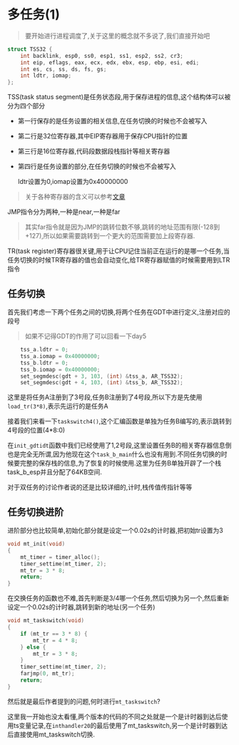 


# 多任务(1)

> 要开始进行进程调度了,关于这里的概念就不多说了,我们直接开始吧

```c
struct TSS32 {
	int backlink, esp0, ss0, esp1, ss1, esp2, ss2, cr3;
	int eip, eflags, eax, ecx, edx, ebx, esp, ebp, esi, edi;
	int es, cs, ss, ds, fs, gs;
	int ldtr, iomap;
};
```

TSS(task status segment)是任务状态段,用于保存进程的信息,这个结构体可以被分为四个部分

- 第一行保存的是任务设置的相关信息,在任务切换的时候也不会被写入
- 第二行是32位寄存器,其中EIP寄存器用于保存CPU指针的位置
- 第三行是16位寄存器,代码段数据段栈指针等相关寄存器
- 第四行是任务设置的部分,在任务切换的时候也不会被写入

  ldtr设置为0,iomap设置为0x40000000

> 关于各种寄存器的含义可以参考[文章](https://www.cnblogs.com/mumuliang/archive/2010/07/26/1873493.html)

JMP指令分为两种,一种是near,一种是far

> 其实far指令就是因为JMP的跳转位数不够,跳转的地址范围有限(-128到 +127),所以如果需要跳转到一个更大的范围需要加上段寄存器.

TR(task register)寄存器很关键,用于让CPU记住当前正在运行的是哪一个任务,当任务切换的时候TR寄存器的值也会自动变化,给TR寄存器赋值的时候需要用到LTR指令

## 任务切换

首先我们考虑一下两个任务之间的切换,将两个任务在GDT中进行定义,注册对应的段号

> 如果不记得GDT的作用了可以回看一下day5

```c
	tss_a.ldtr = 0;
	tss_a.iomap = 0x40000000;
	tss_b.ldtr = 0;
	tss_b.iomap = 0x40000000;
	set_segmdesc(gdt + 3, 103, (int) &tss_a, AR_TSS32);
	set_segmdesc(gdt + 4, 103, (int) &tss_b, AR_TSS32);
```

这里是将任务A注册到了3号段,任务B注册到了4号段,所以下方是先使用`load_tr(3*8)`,表示先运行的是任务A

接着我们来看一下`taskswitch4()`,这个汇编函数是单独为任务B编写的,表示跳转到4号段的位置(4*8:0)

在`init_gdtidt`函数中我们已经使用了1,2号段,这里设置任务B的相关寄存器信息倒也是完全无所谓,因为他现在这个`task_b_main`什么也没有用到.不同任务切换的时候要完整的保存栈的信息,为了恢复的时候使用.这里为任务B单独开辟了一个栈task_b_esp并且分配了64KB空间.

对于双任务的讨论作者说的还是比较详细的,计时,栈传值传指针等等

## 任务切换进阶

进阶部分也比较简单,初始化部分就是设定一个0.02s的计时器,把初始tr设置为3

```c
void mt_init(void)
{
	mt_timer = timer_alloc();
	timer_settime(mt_timer, 2);
	mt_tr = 3 * 8;
	return;
}
```

在交换任务的函数也不难,首先判断是3/4哪一个任务,然后切换为另一个,然后重新设定一个0.02s的计时器,跳转到新的地址(另一个任务)

```c
void mt_taskswitch(void)
{
	if (mt_tr == 3 * 8) {
		mt_tr = 4 * 8;
	} else {
		mt_tr = 3 * 8;
	}
	timer_settime(mt_timer, 2);
	farjmp(0, mt_tr);
	return;
}

```

然后就是最后作者提到的问题,何时进行`mt_taskswitch`?


这里我一开始也没太看懂,两个版本的代码的不同之处就是一个是计时器到达后使用ts变量记录,在`inthandler20`的最后使用了mt_taskswitch,另一个是计时器到达后直接使用mt_taskswitch切换.
